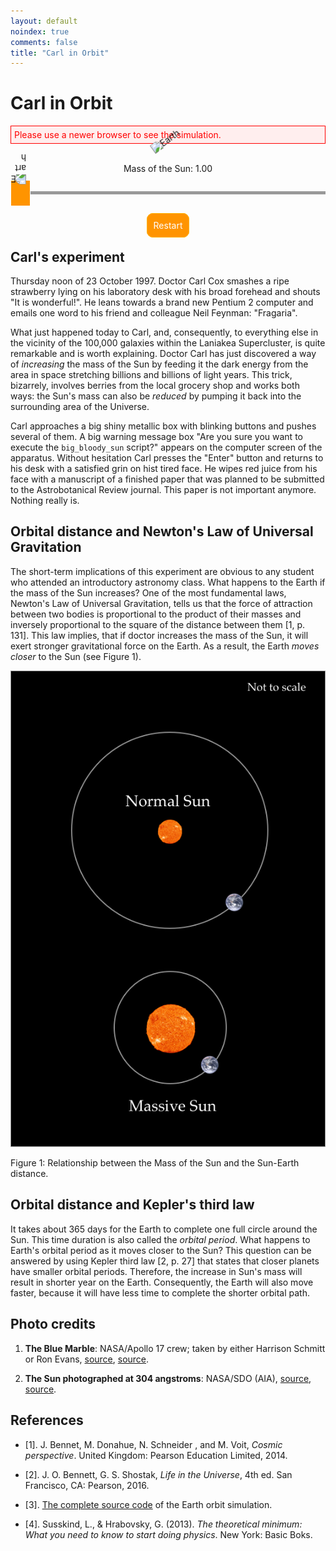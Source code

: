 ```yaml
---
layout: default
noindex: true
comments: false
title: "Carl in Orbit"
---
```


# Carl in Orbit

<!--  To embed this simulator into your web page copy this source code until "Simulator END" comment. -->

<!--

  Earth Orbit Simulator

  http://evgenii.com

  License: Public Domain

-->

<!-- Styles -->
<style>
  .EarthOrbitSimulation-alert {
    color: red;
    border: 1px solid red;
    background: #ffeeee;
    padding: 5px;
  }

  .EarthOrbitSimulation-container {
    background-color: #000000;
    position: relative;
    background-image: url("http://evgenii.com/image/blog/2016-08-31-earth-orbit-simulation/starry_night.png");
    background-position: center bottom;
    background-repeat: repeat;
    background-size: 874px 260px;
  }

  .EarthOrbitSimulation-isTextCentered { text-align: center; }
  .EarthOrbitSimulation-isHiddenBlock { display: none; }

  .EarthOrbitSimulation-earth {
    position: absolute;
    width: 25px;
    -webkit-animation:spin .1s linear infinite;
    -moz-animation:spin .1s linear infinite;
    animation:spin .1s linear infinite;
    z-index: 1000;
  }

  .EarthOrbitSimulation-earthEnd {
    position: absolute;
    background-color: #443344;
    left: 0;
    top: 0;
    width: 100%;
    height: 100%;
    z-index: 1001;
    background-image: url("http://evgenii.com/image/blog/2016-08-31-earth-orbit-simulation/starry_night.png");
    background-position: left top;
    background-repeat: repeat;
    background-size: 674px 220px;
  }

  .EarthOrbitSimulation-earthEndMessage {
    color: #DDDDDD;
    font-size: 1.3em;
    position: relative;
    top: 50%;
    -webkit-transform: translateY(-50%);
    -ms-transform: translateY(-50%);
    transform: translateY(-50%);
  }

  .EarthOrbitSimulation-earthEndButton {
    color: #ffb100;
    padding: 10px;
    text-decoration: none;
    border-radius: 10px;
    border: 1px solid #ffb100;
  }

  .EarthOrbitSimulation-reloadButton {
    background-color: #ff9400;
    color: #ffffff;
    padding: 10px;
    text-decoration: none;
    border-radius: 10px;
    border: 1px solid #ffb100;
  }

  .EarthOrbitSimulation-sun {
    position: absolute;
    width: 60px;
    top: 50%;
    left: 50%;
    margin-left: -30px;
    margin-top: -30px;
    -webkit-animation:spin .5s linear infinite;
    -moz-animation:spin .5s linear infinite;
    animation:spin .5s linear infinite;
    z-index: 999;
  }

  @-moz-keyframes spin { 100% { -moz-transform: rotate(-360deg); } }
  @-webkit-keyframes spin { 100% { -webkit-transform: rotate(-360deg); } }
  @keyframes spin { 100% { -webkit-transform: rotate(-360deg); transform:rotate(-360deg); } }

  .EarthOrbitSimulation-canvas,
  .EarthOrbitSimulation-canvasHabitableZone { display: block; }

  .EarthOrbitSimulation-canvasHabitableZone {
    position: absolute;
    left: 0;
    top: 0;
    width: 100%;
    height: 100%;
  }


  /* Prevent browser from showing selection when the element is touched */
  .isUnselectable {
    -webkit-touch-callout: none;
    -webkit-user-select: none; /* Chrome/Safari */
    -moz-user-select: none; /* Firefox */
    -ms-user-select: none; /* IE10+ */
    -o-user-select: none;
    user-select: none;
    -webkit-tap-highlight-color: rgba(0, 0, 0, 0)
  }

  /*

  Sick Slider
  --------------

  */

  .SickSlider {
    position: relative;
    height: 60px;
    cursor: pointer;
    z-index: 900;
  }

  .SickSlider-stripe {
    height: 5px;
    width: 100%;
    background-color: #999999;
    position: absolute;
    top: 28px;
    left: 0px;
  }

  .SickSlider-head {
    position: absolute;
    top: 10px;
    left: 0;
    width: 30px;
    height: 40px;
    background-color: #ff9400;
    border: 1px solid #FFFFFF;
  }
</style>

<!-- Message shown in old browsers. -->
<p id="EarthOrbitSimulation-notSupportedMessage" class="EarthOrbitSimulation-alert">Please use a newer browser to see the simulation.</p>

<div class="EarthOrbitSimulation-container isFullScreenWide isUnselectable">
  <img src='http://evgenii.com/image/blog/2016-08-31-earth-orbit-simulation/sun.png' alt='Earth' class='EarthOrbitSimulation-sun'>
  <img src='http://evgenii.com/image/blog/2016-08-31-earth-orbit-simulation/earth.png' alt='Earth' class='EarthOrbitSimulation-earth'>
  <canvas class="EarthOrbitSimulation-canvas"></canvas>
  <canvas class="EarthOrbitSimulation-canvasHabitableZone"></canvas>

  <div class="EarthOrbitSimulation-earthEnd EarthOrbitSimulation-isTextCentered EarthOrbitSimulation-isHiddenBlock">
    <div class="EarthOrbitSimulation-earthEndMessage">
      "My wonder button is being pushed all the time."
      <br><br>Carl Sagan
      <br><br><br>
      <a class="EarthOrbitSimulation-earthEndButton" href="#">💥 Wonder Button ✨</a>
    </div>

  </div>
</div>
<div class='EarthOrbitSimulation-isTextCentered isUnselectable'>
  <br>
  Mass of the Sun: <span class='EarthOrbitSimulation-sunsMass'>1.00</span>
</div>

<div class="SickSlider EarthOrbitSimulation-massSlider isUnselectable" >
  <div class="SickSlider-stripe"></div>
  <div class="SickSlider-head"></div>
</div>

<p class="EarthOrbitSimulation-isTextCentered">
  <a class="EarthOrbitSimulation-reloadButton" href="#">Restart</a>
</p>

<p class='EarthOrbitSimulation-debugOutput'></p>

<script>

(function(){
  // A Slider UI element
  function SickSlider(sliderElementSelector) {
    var that = {
      // A function that will be called when user changes the slider position.
      // The function will be passed the slider position: a number between 0 and 1.
      onSliderChange: null,
      // Store the previous slider value in order to prevent calling onSliderChange function with the same argument
      previousSliderValue: -42
    };

    // Initializes the slider element
    //
    // Arguments:
    //   sliderElementSelector: A CSS selector of the SickSlider element.
    that.init = function(sliderElementSelector) {
      that.slider = document.querySelector(sliderElementSelector);
      that.sliderHead = that.slider.querySelector(".SickSlider-head");
      var sliding = false;

      // Start dragging slider
      // -----------------

      that.slider.addEventListener("mousedown", function(e) {
        sliding = true;
        that.updateHeadPositionOnTouch(e);
      });

      that.slider.addEventListener("touchstart", function(e) {
        sliding = true;
        that.updateHeadPositionOnTouch(e);
      });

      that.slider.onselectstart = function () { return false; }

      // End dragging slider
      // -----------------

      document.addEventListener("mouseup", function(){
        sliding = false;
      });

      document.addEventListener("dragend", function(){
        sliding = false;
      });

      document.addEventListener("touchend", function(e) {
        sliding = false;
      });

      // Drag slider
      // -----------------

      document.addEventListener("mousemove", function(e) {
        if (!sliding) { return; }
        that.updateHeadPositionOnTouch(e);
      });

      document.addEventListener("touchmove", function(e) {
        if (!sliding) { return; }
        that.updateHeadPositionOnTouch(e);
      });
    };

    // Returns the slider value (a number form 0 to 1) from the cursor position
    //
    // Arguments:
    //
    //   e: a touch event.
    //
    that.sliderValueFromCursor = function(e) {
      var pointerX = e.pageX;

      if (e.touches && e.touches.length > 0) {
        pointerX = e.touches[0].pageX;
      }

      pointerX = pointerX - that.slider.offsetLeft;
      var headLeft = (pointerX - 16);
      if (headLeft < 0) { headLeft = 0; }

      if ((headLeft + that.sliderHead.offsetWidth) > that.slider.offsetWidth) {
        headLeft = that.slider.offsetWidth - that.sliderHead.offsetWidth;
      }

      // Calculate slider value from head position
      var sliderWidthWithoutHead = that.slider.offsetWidth - that.sliderHead.offsetWidth;
      var sliderValue = 1;

      if (sliderWidthWithoutHead !== 0) {
        sliderValue = headLeft / sliderWidthWithoutHead;
      }

      return sliderValue;
    };


    // Changes the position of the slider
    //
    // Arguments:
    //
    //   sliderValue: a value between 0 and 1.
    //
    that.changePosition = function(sliderValue) {
      var headLeft = (that.slider.offsetWidth - that.sliderHead.offsetWidth) * sliderValue;
      that.sliderHead.style.left = headLeft + "px";
    };

    // Update the slider position and call the callback function
    //
    // Arguments:
    //
    //   e: a touch event.
    //
    that.updateHeadPositionOnTouch = function(e) {
      var sliderValue = that.sliderValueFromCursor(e);
      that.changePosition(sliderValue);

      if (that.onSliderChange) {
        if (that.previousSliderValue !== sliderValue) {
          that.onSliderChange(sliderValue);
        }

        that.previousSliderValue = sliderValue;
      }
    };

    that.init(sliderElementSelector);

    return that;
  }

  // Show debug messages on screen
  var debug = (function(){
    var debugOutput = document.querySelector(".EarthOrbitSimulation-debugOutput");

    function print(text) {
      var date = new Date();
      debugOutput.innerHTML = text + " " + date.getMilliseconds();
    }

    return {
        print: print,
      };
  })();

  // Calculates the position of the Earth
  var physics = (function() {
    var constants = {
      gravitationalConstant: 6.67408 * Math.pow(10, -11),
      earthSunDistanceMeters: 1.496 * Math.pow(10, 11),
      earthAngularVelocityMetersPerSecond: 1.990986 *  Math.pow(10, -7),
      massOfTheSunKg: 1.98855 * Math.pow(10, 30),
      habitableZoneInnerEdgeMultiplier: 0.84, // The distance in AUs of the inner edge of the habitable zone
      habitableZoneOuterEdgeMultiplier: 1.7   // The distance in AUs of the outer edge of the habitable zone
    };

    // The length of one AU (Earth-Sun distance) in pixels.
    var pixelsInOneEarthSunDistance = 150;

    // A factor by which we scale the distance between the Sun and the Earth
    // in order to show it on screen
    var scaleFactor = constants.earthSunDistanceMeters / pixelsInOneEarthSunDistance;

    // The number of calculations of orbital path done in one 16 millisecond frame.
    // The higher the number, the more precise are the calculations and the slower the simulation.
    var numberOfCalculationsPerFrame = 1000;

    // The length of the time increment, in seconds.
    var deltaT = 3600 * 24 / numberOfCalculationsPerFrame;

    // Initial condition of the model
    var initialConditions = {
      distance: {
        value: constants.earthSunDistanceMeters,
        speed: 0.00
      },
      angle: {
        value: Math.PI / 6,
        speed: constants.earthAngularVelocityMetersPerSecond
      }
    };

    // Current state of the system
    var state = {
      distance: {
        value: 0,
        speed: 0
      },
      angle: {
        value: 0,
        speed: 0
      },
      massOfTheSunKg: constants.massOfTheSunKg,
      paused: false
    };

    function calculateDistanceAcceleration(state) {
      // [acceleration of distance] = [distance][angular velocity]^2 - G * M / [distance]^2
      return state.distance.value * Math.pow(state.angle.speed, 2) -
        (constants.gravitationalConstant * state.massOfTheSunKg) / Math.pow(state.distance.value, 2);
    }

    function calculateAngleAcceleration(state) {
      // [acceleration of angle] = - 2[speed][angular velocity] / [distance]
      return -2.0 * state.distance.speed * state.angle.speed / state.distance.value;
    }

    // Calculates a new value based on the time change and its derivative
    // For example, it calculates the new distance based on the distance derivative (velocity)
    // and the elapsed time interval.
    function newValue(currentValue, deltaT, derivative) {
      return currentValue + deltaT * derivative;
    }

    function resetStateToInitialConditions() {
      state.distance.value = initialConditions.distance.value;
      state.distance.speed = initialConditions.distance.speed;

      state.angle.value = initialConditions.angle.value;
      state.angle.speed = initialConditions.angle.speed;
    }

    // The distance that is used for drawing on screen
    function earthSunDistancePixels() {
      return state.distance.value / scaleFactor;
    }

    // Returns the distance of the outer edge of the habitable zone form the Sun in meters.
    // `massOfTheSun` is a proportion of normal mass of the Sun (default is 1).
    function habitableZoneOuterDistanceMeters(massOfTheSun) {
      var newSunLuminocity = Math.pow(massOfTheSun, 3);
      return Math.sqrt(newSunLuminocity) * constants.habitableZoneOuterEdgeMultiplier * constants.earthSunDistanceMeters;
    }

    // Returns the distance of the outer edge of the habitable zone form the Sun in pixels.
    // `massOfTheSun` is a proportion of normal mass of the Sun (default is 1).
    function habitableZoneOuterDistancePixels(massOfTheSun) {
      return habitableZoneOuterDistanceMeters(massOfTheSun) / scaleFactor;
    }

    // Returns the distance of the inner edge of the habitable zone form the Sun in meters.
    // `massOfTheSun` is a proportion of normal mass of the Sun (default is 1).
    function habitableZoneInnerDistanceMeters(massOfTheSun) {
      var newSunLuminocity = Math.pow(massOfTheSun, 3);
      return Math.sqrt(newSunLuminocity) * constants.habitableZoneInnerEdgeMultiplier * constants.earthSunDistanceMeters;
    }

    // Returns the distance of the outer edge of the habitable zone form the Sun in pixels.
    // `massOfTheSun` is a proportion of normal mass of the Sun (default is 1).
    function habitableZoneInnerDistancePixels(massOfTheSun) {
      return habitableZoneInnerDistanceMeters(massOfTheSun) / scaleFactor;
    }

    // The main function that is called on every animation frame.
    // It calculates and updates the current positions of the bodies
    function updatePosition() {
      if (physics.state.paused) { return; }
      for (var i = 0; i < numberOfCalculationsPerFrame; i++) {
        calculateNewPosition();
      }

    }

    // Calculates position of the Earth
    function calculateNewPosition() {
      // Calculate new distance
      var distanceAcceleration = calculateDistanceAcceleration(state);
      state.distance.speed = newValue(state.distance.speed, deltaT, distanceAcceleration);
      state.distance.value = newValue(state.distance.value, deltaT, state.distance.speed);

      // Calculate new angle
      var angleAcceleration = calculateAngleAcceleration(state);
      state.angle.speed = newValue(state.angle.speed, deltaT, angleAcceleration);
      state.angle.value = newValue(state.angle.value, deltaT, state.angle.speed);

      if (state.angle.value > 2 * Math.PI) {
        state.angle.value = state.angle.value % (2 * Math.PI);
      }
    }

    // Updates the mass of the Sun
    function updateFromUserInput(solarMassMultiplier) {
      state.massOfTheSunKg = constants.massOfTheSunKg * solarMassMultiplier;
    }

    return {
      earthSunDistancePixels: earthSunDistancePixels,
      habitableZoneOuterDistancePixels: habitableZoneOuterDistancePixels,
      habitableZoneInnerDistancePixels: habitableZoneInnerDistancePixels,
      resetStateToInitialConditions: resetStateToInitialConditions,
      updatePosition: updatePosition,
      initialConditions: initialConditions,
      updateFromUserInput: updateFromUserInput,
      state: state
    };
  })();

  // Draw the scene
  var graphics = (function() {
    var canvas = null, // Canvas DOM element.
      context = null, // Canvas context for drawing.
      contextHabitableZone = null,
      canvasHabitableZone = null,
      canvasHeight = 400,
      earthSize = 25,
      sunsSize = 60,
      colors = {
        orbitalPath: "#777777",
        habitableZoneEdge: "#00F902"
      },
      previousEarthPosition = null,
      earthElement,
      sunElement,
      earthEndElement,
      currentSunsSize = sunsSize;
      middleX = 1,
      middleY = 1

    function showHideEarthEndMessage(show) {
      earthEndElement.style.display = show ? 'block' : 'none';
    }

    function drawTheEarth(earthPosition) {
      var left = (earthPosition.x - earthSize/2) + "px";
      var top = (earthPosition.y - earthSize/2) + "px";
      earthElement.style.left = left;
      earthElement.style.top = top;
    }

    function calculateEarthPosition(distance, angle) {
      middleX = Math.floor(canvas.width / 2);
      middleY = Math.floor(canvas.height / 2);
      var centerX = Math.cos(angle) * distance + middleX;
      var centerY = Math.sin(-angle) * distance + middleY;

      return {
        x: centerX,
        y: centerY
      };
    }

    // Updates the size of the Sun based on its mass. The sunMass argument is a fraction of the real Sun's mass.
    function updateSunSize(sunMass) {
      var sunsDefaultWidth = sunsSize;
      currentSunsSize = sunsDefaultWidth * Math.pow(sunMass, 1/5);
      sunElement.style.width = currentSunsSize + "px";
      sunElement.style.marginLeft = -(currentSunsSize / 2.0) + "px"
      sunElement.style.marginTop = -(currentSunsSize / 2.0) + "px"
    }

    function updateHabitableZoneSize(sunMass) {
      var radiusOuter = physics.habitableZoneOuterDistancePixels(sunMass);
      var radiusInner= physics.habitableZoneInnerDistancePixels(sunMass);

      middleX = Math.floor(canvas.width / 2);
      middleY = Math.floor(canvas.height / 2);

      contextHabitableZone.clearRect(0, 0, canvas.width, canvas.height);

      drawHabitableZoneBoundary(middleX, middleY, radiusInner);
      drawHabitableZoneBoundary(middleX, middleY, radiusOuter);
    }

    function drawHabitableZoneBoundary(middleX, middleY, radius) {
      contextHabitableZone.beginPath();
      contextHabitableZone.lineWidth=2;
      contextHabitableZone.strokeStyle = colors.habitableZoneEdge;
      contextHabitableZone.arc(middleX, middleY, radius, 0, 2*Math.PI);
      contextHabitableZone.stroke();
    }

    function drawOrbitalLine(newEarthPosition) {
      if (previousEarthPosition === null) {
        previousEarthPosition = newEarthPosition;
        return;
      }

      context.beginPath();
      context.strokeStyle = colors.orbitalPath;
      context.moveTo(previousEarthPosition.x, previousEarthPosition.y);
      context.lineTo(newEarthPosition.x, newEarthPosition.y);
      context.stroke();

      previousEarthPosition = newEarthPosition;
    }

    // Return true if Earth has collided with the Sun
    function isEarthCollidedWithTheSun(earthPosition) {
      var correctedSunsSize = currentSunsSize - 20;
      var sunHalf = correctedSunsSize / 2;
      var sunLeft = middleX - sunHalf;
      var sunRight = middleX + sunHalf;
      var sunTop = middleY - sunHalf;
      var sunBottom = middleY + sunHalf;

      return (earthPosition.x >= sunLeft && earthPosition.x <= sunRight
        && earthPosition.y >= sunTop && earthPosition.y <= sunBottom);
    }

    // Draws the scene
    function drawScene(distance, angle) {
      var earthPosition = calculateEarthPosition(distance, angle);
      drawTheEarth(earthPosition);
      drawOrbitalLine(earthPosition);

      if (isEarthCollidedWithTheSun(earthPosition)) {
        physics.state.paused = true;
        showHideEarthEndMessage(true);
      }
    }

    function hideCanvasNotSupportedMessage() {
      document.getElementById("EarthOrbitSimulation-notSupportedMessage").style.display ='none';
    }

    // Resize canvas to will the width of container
    function fitToContainer(){
      canvas.style.width='100%';
      canvas.style.height= canvasHeight + 'px';
      canvas.width  = canvas.offsetWidth;
      canvas.height = canvas.offsetHeight;

      canvasHabitableZone.style.width='100%';
      canvasHabitableZone.style.height= canvasHeight + 'px';
      canvasHabitableZone.width  = canvas.offsetWidth;
      canvasHabitableZone.height = canvas.offsetHeight;
    }

    // Create canvas for drawing and call success argument
    function init(success) {
      // Find the canvas HTML element
      canvas = document.querySelector(".EarthOrbitSimulation-canvas");

      // Check if the browser supports canvas drawing
      if (!(window.requestAnimationFrame && canvas && canvas.getContext)) { return; }

      // Get canvas context for drawing
      context = canvas.getContext("2d");
      if (!context) { return; } // Error, browser does not support canvas

      canvasHabitableZone = document.querySelector(".EarthOrbitSimulation-canvasHabitableZone");
      // Get canvas context for drawing
      contextHabitableZone = canvasHabitableZone.getContext("2d");
      if (!contextHabitableZone) { return; } // Error, browser does not support canvas


      // If we got to this point it means the browser can draw
      // Hide the old browser message
      hideCanvasNotSupportedMessage();

      // Update the size of the canvas
      fitToContainer();

      earthElement = document.querySelector(".EarthOrbitSimulation-earth");
      sunElement = document.querySelector(".EarthOrbitSimulation-sun");
      earthEndElement = document.querySelector(".EarthOrbitSimulation-earthEnd");
      updateHabitableZoneSize(1);

      // Execute success callback function
      success();
    }

    function clearScene() {
      context.clearRect(0, 0, canvas.width, canvas.height);
      previousEarthPosition = null;
    }

    function saveAsImage() {
      var dataUrl = canvas.toDataURL("image/png");
      var newWindow = window.open('about:blank','Carl in Orbit');
      newWindow.document.write("<img src='" + dataUrl + "' alt='Carl in Orbit'/><p>Long tap or right-click on the image  to save it</p>");
    }

    return {
      fitToContainer: fitToContainer,
      drawScene: drawScene,
      updateSunSize: updateSunSize,
      updateHabitableZoneSize: updateHabitableZoneSize,
      showHideEarthEndMessage: showHideEarthEndMessage,
      clearScene: clearScene,
      saveAsImage: saveAsImage,
      init: init
    };
  })();

  // Start the simulation
  var simulation = (function() {
    // The method is called 60 times per second
    function animate() {
      physics.updatePosition();
      graphics.drawScene(physics.earthSunDistancePixels(), physics.state.angle.value);
      window.requestAnimationFrame(animate);
    }

    function start() {
      graphics.init(function() {
        // Use the initial conditions for the simulation
        physics.resetStateToInitialConditions();

        // Redraw the scene if page is resized
        window.addEventListener('resize', function(event){
          graphics.fitToContainer();
          graphics.clearScene();
          graphics.drawScene(physics.earthSunDistancePixels(), physics.state.angle.value);
        });

        animate();
      });
    }

    return {
      start: start
    };
  })();

  // React to user input
  var userInput = (function(){
    var sunsMassElement = document.querySelector(".EarthOrbitSimulation-sunsMass");
    var restartButton = document.querySelector(".EarthOrbitSimulation-earthEndButton");
    var restartButtonTwo = document.querySelector(".EarthOrbitSimulation-reloadButton");
    var massSlider;

    function updateSunsMass(sliderValue) {
      var sunsMassValue = sliderValue * 2;

      if (sunsMassValue > 1) {
        sunsMassValue = Math.pow(5, sunsMassValue - 1);
      }

      var formattedMass = parseFloat(Math.round(sunsMassValue * 100) / 100).toFixed(2)
      sunsMassElement.innerHTML = formattedMass;
      physics.updateFromUserInput(sunsMassValue);
      graphics.updateSunSize(sunsMassValue);
      graphics.updateHabitableZoneSize(sunsMassValue);
    }

    function didClickRestart() {
      graphics.showHideEarthEndMessage(false);
      physics.resetStateToInitialConditions();
      graphics.clearScene();
      updateSunsMass(0.5);
      massSlider.changePosition(0.5);
      physics.state.paused = false;
      return false; // Prevent default
    }

    function init() {
      massSlider = SickSlider(".EarthOrbitSimulation-massSlider");
      massSlider.onSliderChange = updateSunsMass;
      massSlider.changePosition(0.5);
      restartButton.onclick = didClickRestart;
      restartButtonTwo.onclick = didClickRestart;

      // restartButtonTwo.onclick = function() {
      //   graphics.saveAsImage();
      //   return false; // Prevent default
      // };
    }

    return {
      init: init
    };
  })();

  userInput.init();

  simulation.start();
})();

</script>

<!-- Simulator END -->


## Carl's experiment


Thursday noon of 23 October 1997. Doctor Carl Cox smashes a ripe strawberry lying on his laboratory desk with his broad forehead and shouts "It is wonderful!". He leans towards a brand new Pentium 2 computer and emails one word to his friend and colleague Neil Feynman: "Fragaria".

What just happened today to Carl, and, consequently, to everything else in the vicinity of the 100,000 galaxies within the Laniakea Supercluster, is quite remarkable and is worth explaining. Doctor Carl has just discovered a way of *increasing* the mass of the Sun by feeding it the dark energy from the area in space stretching billions and billions of light years. This trick, bizarrely, involves berries from the local grocery shop and works both ways: the Sun's mass can also be *reduced* by pumping it back into the surrounding area of the Universe.

Carl approaches a big shiny metallic box with blinking buttons and pushes several of them. A big warning message box "Are you sure you want to execute the `big_bloody_sun` script?" appears on the computer screen of the apparatus. Without hesitation Carl presses the "Enter" button and returns to his desk with a satisfied grin on hist tired face. He wipes red juice from his face with a manuscript of a finished paper that was planned to be submitted to the Astrobotanical Review journal. This paper is not important anymore. Nothing really is.

## Orbital distance and Newton's Law of Universal Gravitation

The short-term implications of this experiment are obvious to any student who attended an introductory astronomy class. What happens to the Earth if the mass of the Sun increases? One of the most fundamental laws, Newton's Law of Universal Gravitation, tells us that the force of attraction between two bodies is proportional to the product of their masses and inversely proportional to the square of the distance between them [1, p. 131]. This law implies, that if doctor increases the mass of the Sun, it will exert stronger gravitational force on the Earth. As a result, the Earth *moves closer* to the Sun (see Figure 1).


<div class='isTextCentered'>
  <img class='isMax300PxWide' src='/image/blog/2016-09-03-big-sun-experiment/massive_sun_smaller_earth_sun_distance.png' alt='Relationship between the mass of the Sun and the Sun-Earth distance'>
  <p>Figure 1: Relationship between the Mass of the Sun and the Sun-Earth distance.</p>
</div>


## Orbital distance and Kepler's third law

It takes about 365 days for the Earth to complete one full circle around the Sun. This time duration is also called the *orbital period*. What happens to Earth's orbital period as it moves closer to the Sun? This question can be  answered by using Kepler third law [2, p. 27] that states that closer planets have smaller orbital periods. Therefore, the increase in Sun's mass will result in shorter year on the Earth. Consequently, the Earth will also move faster, because it will have less time to complete the shorter orbital path.



## Photo credits

1. **The Blue Marble**: NASA/Apollo 17 crew; taken by either Harrison Schmitt or Ron Evans, [source](http://www.nasa.gov/images/content/115334main_image_feature_329_ys_full.jpg), [source](https://commons.wikimedia.org/wiki/File:The_Earth_seen_from_Apollo_17.jpg).

1. **The Sun photographed at 304 angstroms**: NASA/SDO (AIA), [source](http://sdo.gsfc.nasa.gov/assets/img/browse/2010/08/19/20100819_003221_4096_0304.jpg), [source](https://commons.wikimedia.org/wiki/File:The_Sun_by_the_Atmospheric_Imaging_Assembly_of_NASA%27s_Solar_Dynamics_Observatory_-_20100819.jpg).

## References

* [1]. J. Bennet, M. Donahue, N. Schneider , and M. Voit, *Cosmic perspective*. United Kingdom: Pearson Education Limited, 2014.

* [2]. J. O. Bennett, G. S. Shostak, *Life in the Universe*, 4th ed. San Francisco, CA: Pearson, 2016.

* [3]. [The complete source code](/files/2016/09/earth_orbit_simulation/the_complete_code/) of the Earth orbit simulation.

* [4]. Susskind, L., &amp; Hrabovsky, G. (2013). *The theoretical minimum: What you need to know to start doing physics*. New York: Basic Boks.